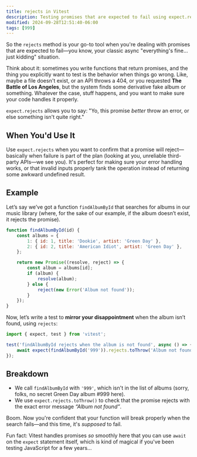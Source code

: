 ```yaml
---
title: rejects in Vitest
description: Testing promises that are expected to fail using expect.rejects.
modified: 2024-09-28T12:51:40-06:00
tags: [999]
---
```


So the `rejects` method is your go-to tool when you're dealing with promises that are expected to fail—you know, your classic async "everything's fine… just kidding" situation.

Think about it: sometimes you write functions that return promises, and the thing you explicitly want to test is the behavior when things go wrong. Like, maybe a file doesn't exist, or an API throws a 404, or you requested **The Battle of Los Angeles**, but the system finds some derivative fake album or something. Whatever the case, stuff happens, and you want to make sure your code handles it properly.

`expect.rejects` allows you to say: "Yo, this promise *better* throw an error, or else something isn't quite right."

## When You'd Use It

Use `expect.rejects` when you want to confirm that a promise will reject—basically when failure is part of the plan (looking at you, unreliable third-party APIs—we see you). It's perfect for making sure your error handling works, or that invalid inputs properly tank the operation instead of returning some awkward undefined result.

## Example

Let’s say we’ve got a function `findAlbumById` that searches for albums in our music library (where, for the sake of our example, if the album doesn’t exist, it rejects the promise).

```javascript
function findAlbumById(id) {
	const albums = {
		1: { id: 1, title: 'Dookie', artist: 'Green Day' },
		2: { id: 2, title: 'American Idiot', artist: 'Green Day' },
	};

	return new Promise((resolve, reject) => {
		const album = albums[id];
		if (album) {
			resolve(album);
		} else {
			reject(new Error('Album not found'));
		}
	});
}
```

Now, let’s write a test to **mirror your disappointment** when the album isn’t found, using `rejects`:

```javascript
import { expect, test } from 'vitest';

test('findAlbumById rejects when the album is not found', async () => {
	await expect(findAlbumById('999')).rejects.toThrow('Album not found');
});
```

## Breakdown

- We call `findAlbumById` with `'999'`, which isn't in the list of albums (sorry, folks, no secret Green Day album #999 here).
- We use `expect.rejects.toThrow()` to check that the promise rejects with the exact error message *“Album not found”*.

Boom. Now you're confident that your function will break properly when the search fails—and this time, it's *supposed* to fail.

Fun fact: Vitest handles promises *so* smoothly here that you can use `await` on the `expect` statement itself, which is kind of magical if you've been testing JavaScript for a few years…
